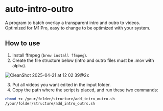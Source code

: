 # auto-intro-outro

A program to batch overlay a transparent intro and outro to videos. Optimized for M1 Pro, easy to change to be optimized with your system.

## How to use

1. Install ffmpeg (`brew install ffmpeg`).
2. Create the file structure below (intro and outro files must be .mov with alpha).

![CleanShot 2025-04-21 at 12 02 39@2x](https://github.com/user-attachments/assets/15884929-ab7e-47a2-8c58-48ef7d529b92)

3. Put all videos you want edited in the input folder.
4. Copy the path where the script is placed, and run these two commands:

```bash
chmod +x /your/folder/structure/add_intro_outro.sh
/your/folder/structure/add_intro_outro.sh
```
